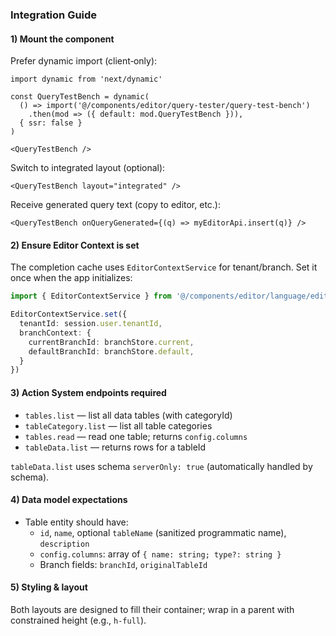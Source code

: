 ### Integration Guide

#### 1) Mount the component
Prefer dynamic import (client‑only):

```tsx
import dynamic from 'next/dynamic'

const QueryTestBench = dynamic(
  () => import('@/components/editor/query-tester/query-test-bench')
    .then(mod => ({ default: mod.QueryTestBench })),
  { ssr: false }
)

<QueryTestBench />
```

Switch to integrated layout (optional):

```tsx
<QueryTestBench layout="integrated" />
```

Receive generated query text (copy to editor, etc.):

```tsx
<QueryTestBench onQueryGenerated={(q) => myEditorApi.insert(q)} />
```

#### 2) Ensure Editor Context is set
The completion cache uses `EditorContextService` for tenant/branch. Set it once when the app initializes:

```ts
import { EditorContextService } from '@/components/editor/language/editor-context'

EditorContextService.set({
  tenantId: session.user.tenantId,
  branchContext: {
    currentBranchId: branchStore.current,
    defaultBranchId: branchStore.default,
  }
})
```

#### 3) Action System endpoints required
- `tables.list` — list all data tables (with categoryId)
- `tableCategory.list` — list all table categories
- `tables.read` — read one table; returns `config.columns`
- `tableData.list` — returns rows for a tableId

`tableData.list` uses schema `serverOnly: true` (automatically handled by schema).

#### 4) Data model expectations
- Table entity should have:
  - `id`, `name`, optional `tableName` (sanitized programmatic name), `description`
  - `config.columns`: array of `{ name: string; type?: string }`
  - Branch fields: `branchId`, `originalTableId`

#### 5) Styling & layout
Both layouts are designed to fill their container; wrap in a parent with constrained height (e.g., `h-full`).


